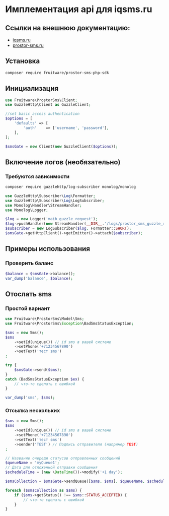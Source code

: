 Имплементация api для iqsms.ru
=======================

## Ссылки на внешнюю документацию: 
- [iqsms.ru](http://iqsms.ru/api/api_rest/)
- [prostor-sms.ru](http://prostor-sms.ru/smsapi/api_json.pdf)

## Установка

```bash
composer require fruitware/prostor-sms-php-sdk
```

## Инициализация

```php
use Fruitware\ProstorSms\Client;
use GuzzleHttp\Client as GuzzleClient;

//set basic access authentication
$options = [
	'defaults' => [
		'auth'    => ['username', 'password'],
	],
];

$smsGate = new Client(new GuzzleClient($options));
```

## Включение логов (необязательно)

### Требуются зависимости
```bash
composer require guzzlehttp/log-subscriber monolog/monolog
```    

```php
use GuzzleHttp\Subscriber\Log\Formatter;
use GuzzleHttp\Subscriber\Log\LogSubscriber;
use Monolog\Handler\StreamHandler;
use Monolog\Logger;

$log = new Logger('maib_guzzle_request');
$log->pushHandler(new StreamHandler(__DIR__.'/logs/prostor_sms_guzzle_request.log', Logger::DEBUG));
$subscriber = new LogSubscriber($log, Formatter::SHORT);
$smsGate->getHttpClient()->getEmitter()->attach($subscriber);
```

## Примеры использования

### Проверить баланс

```php
$balance = $smsGate->balance();
var_dump('balance', $balance);
```

## Отослать sms

### Простой вариант

```php
use Fruitware\ProstorSms\Model\Sms;
use Fruitware\ProstorSms\Exception\BadSmsStatusException;

$sms = new Sms();
$sms
	->setId(unique()) // id sms в вашей системе
    ->setPhone('+71234567890')
    ->setText('тест sms')
;

try {
    $smsGate->send($sms);
}
catch (BadSmsStatusException $ex) {
    // что-то сделать с ошибкой
}

var_dump('sms', $sms);
```

### Отсылка нескольких

```php
$sms = new Sms();
$sms
	->setId(unique()) // id sms в вашей системе
    ->setPhone('+71234567890')
    ->setText('тест sms')
    ->sender('TEST') // Подпись отправителя (например TEST)
;

// Название очереди статусов отправленных сообщений
$queueName = 'myQueue1';
// Дата для отложенной отправки сообщения
$scheduleTime = (new \DateTime())->modify('+1 day');

$smsCollection = $smsGate->sendQueue([$sms, $sms], $queueName, $scheduleTime);

foreach ($smsCollection as $sms) {
    if ($sms->getStatus() !== $sms::STATUS_ACCEPTED) {
        // что-то сделать с ошибкой
    }
}
```